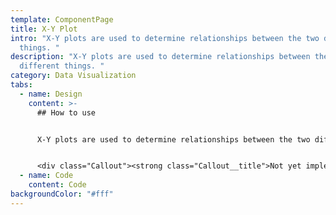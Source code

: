 ```yaml
---
template: ComponentPage
title: X-Y Plot
intro: "X-Y plots are used to determine relationships between the two different
  things. "
description: "X-Y plots are used to determine relationships between the two
  different things. "
category: Data Visualization
tabs:
  - name: Design
    content: >-
      ## How to use


      X-Y plots are used to determine relationships between the two different things. The x-axis is used to measure one event (or variable) and the y-axis is used to measure the other. If both variables increase at the same time, they have a positive relationship. If one variable decreases while the other increases, they have a negative relationship. Sometimes the variables don't follow any pattern and have no relationship.


      <div class="Callout"><strong class="Callout__title">Not yet implemented </strong><p class="Callout__text">The X-Y-plot will not be implemented until a change of framework for charts is completed, but is already in use under the heading "Avkastning och risk i din portfölj" in [Portföljanalys].(https://www.lansforsakringar.se/stockholm/privat/bank/spara/fondkurser/portfoljanalys/?shortcut=1&ids=F0GBR04FJO%7C25%2CF0GBR04LF6%7C25%2CF0GBR04LEN%7C25%2CF00000QU29%7C25)</p></div>
  - name: Code
    content: Code
backgroundColor: "#fff"
---
```

